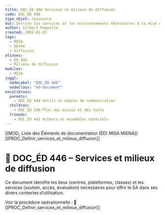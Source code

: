 ```yaml
---
title: DOC_ÉD 446 Services et milieux de diffusion
code: DOC_ÉD_446
type_objet: ressource
but: Décrire les services et les environnements nécessaires à la mise en œuvre du SA dans différents contextes de diffusion.
author: Gilbert Paquette
created: 2002-01-01
tags:
  - MISA
  - ED446
  - diffusion
aliases:
  - ED 446
  - Milieux de diffusion
modules:
  - MISA
juggl:
  nodeLabel: "DOC_ÉD 446"
  nodeClass: "ed-document"
excalibrain:
  parents:
    - DOC_ÉD 444 Outils et moyens de communication
  children:
    - DOC_ÉD 540 Plan des essais et des tests
  friends:
    - DOC_ÉD 442 Acteurs et ensembles matériels
---
```

[[MOD_ Liste des Éléments de documentation (ÉD) MISA MIENA]] 
[[PROC_Definir_services_et_milieux_diffusion]] 
# 📘 DOC_ÉD 446 – Services et milieux de diffusion

Ce document identifie les lieux (centres, plateformes, classes) et les services (soutien, accès, évaluation) nécessaires pour offrir le SA dans ses divers contextes d’utilisation.

Voir la procédure opérationnelle : 🔗 [[PROC_Definir_services_et_milieux_diffusion]]
